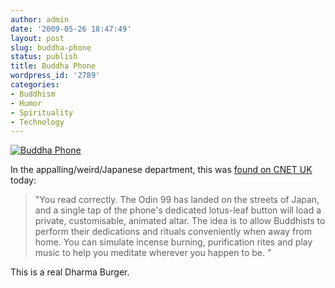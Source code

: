 ```yaml
---
author: admin
date: '2009-05-26 18:47:49'
layout: post
slug: buddha-phone
status: publish
title: Buddha Phone
wordpress_id: '2789'
categories:
- Buddhism
- Humor
- Spirituality
- Technology
---
```


[![Buddha
Phone](http://farm4.static.flickr.com/3377/3568951532_33aceb9e6a.jpg)](http://www.flickr.com/photos/albill/3568951532/ "Buddha Phone by albill, on Flickr")

In the appalling/weird/Japanese department, this was [found on CNET
UK](http://crave.cnet.co.uk/mobiles/0,39029453,49302361,00.htm) today:

> "You read correctly. The Odin 99 has landed on the streets of Japan,
> and a single tap of the phone's dedicated lotus-leaf button will load
> a private, customisable, animated altar. The idea is to allow
> Buddhists to perform their dedications and rituals conveniently when
> away from home. You can simulate incense burning, purification rites
> and play music to help you meditate wherever you happen to be. "

This is a real Dharma Burger.
